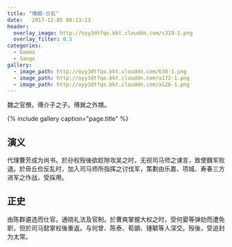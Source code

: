 ```yaml
---
title: "傳嘏·兰石"
date:   2017-12-05 08:13:13
header:
  overlay_image: http://oyy3dtfqo.bkt.clouddn.com/s319-1.png
  overlay_filter: 0.5
categories:
  - Games
  - Sango
gallery:
  - image_path: http://oyy3dtfqo.bkt.clouddn.com/638-1.png
  - image_path: http://oyy3dtfqo.bkt.clouddn.com/a172-1.png
  - image_path: http://oyy3dtfqo.bkt.clouddn.com/a126-1.png
---
```


魏之官僚。傅介子之子。傅巽之外甥。

{% include gallery caption="page.title" %}

## 演义

代理曹芳成为尚书。於孙权殁後欲趁隙攻吴之时，无视司马师之谏言，致使魏军败退。於毌丘俭反乱时，加入司马师所指挥之讨伐军，策劃由乐嘉、项城、寿春三方进军之作战，受採用。

## 正史

由陈群遴选而仕官。通晓礼法及官制。於曹爽掌握大权之时，受何晏等弹劾而遭免职，但於司马懿掌权後重返。与何曾、陈泰、荀顗、锺毓等人深交。殁後，受追封为太常。